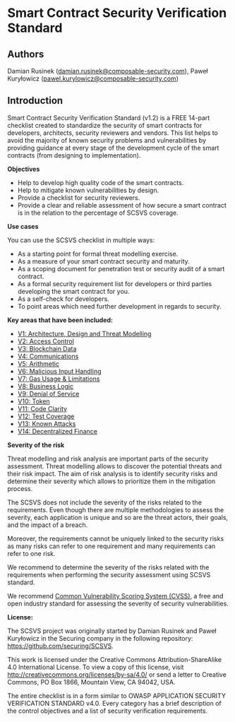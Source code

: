 # Smart Contract Security Verification Standard

## Authors

Damian Rusinek (damian.rusinek@composable-security.com), Paweł Kuryłowicz (pawel.kurylowicz@composable-security.com)

## Introduction

Smart Contract Security Verification Standard (v1.2) is a FREE 14-part checklist created to standardize the security of smart contracts for developers, architects, security reviewers and vendors. This list helps to avoid the majority of known security problems and vulnerabilities by providing guidance at every stage of the development cycle of the smart contracts (from designing to implementation).

**Objectives**
* Help to develop high quality code of the smart contracts.
* Help to mitigate known vulnerabilities by design.
* Provide a checklist for security reviewers.
* Provide a clear and reliable assessment of how secure a smart contract is in the relation to the percentage of SCSVS coverage.

**Use cases**

You can use the SCSVS checklist in multiple ways:
* As a starting point for formal threat modelling exercise.
* As a measure of your smart contract security and maturity.
* As a scoping document for penetration test or security audit of a smart contract.
* As a formal security requirement list for developers or third parties developing the smart contract for you. 
* As a self-check for developers.
* To point areas which need further development in regards to security.

**Key areas that have been included:**
* [V1: Architecture, Design and Threat Modelling](./1.2/0x10-V1-Architecture-Design-Threat-modelling.md)
* [V2: Access Control](./1.2/0x11-V2-Access-Control.md)
* [V3: Blockchain Data](./1.2/0x12-V3-Blockchain-Data.md)
* [V4: Communications](./1.2/0x13-V4-Communications.md)
* [V5: Arithmetic](./1.2/0x14-V5-Arithmetic.md)
* [V6: Malicious Input Handling](./1.2/0x15-V6-Malicious-Input-Handling.md)
* [V7: Gas Usage & Limitations](./1.2/0x16-V7-Gas-Usage-And-Limitations.md)
* [V8: Business Logic](./1.2/0x17-V8-Business-Logic.md)
* [V9: Denial of Service](./1.2/0x18-V9-Denial-Of-Service.md)
* [V10: Token](./1.2/0x19-V10-Token.md)
* [V11: Code Clarity](./1.2/0x20-V11-Code-Clarity.md)
* [V12: Test Coverage](./1.2/0x21-V12-Test-Coverage.md)
* [V13: Known Attacks](./1.2/0x22-V13-Known-Attacks.md)
* [V14: Decentralized Finance](./1.2/0x23-V14-Decentralized-Finance.md)

**Severity of the risk**

Threat modelling and risk analysis are important parts of the security assessment. Threat modelling allows to discover the potential threats and their risk impact. The aim of risk analysis is to identify security risks and determine their severity which allows to prioritize them in the mitigation process.

The SCSVS does not include the severity of the risks related to the requirements. Even though there are multiple methodologies to assess the severity, each application is unique and so are the threat actors, their goals, and the impact of a breach. 

Moreover, the requirements cannot be uniquely linked to the security risks as many risks can refer to one requirement and many requirements can refer to one risk.

We recommend to determine the severity of the risks related with the requirements when performing the security assessment using SCSVS standard. 

We recommend [Common Vulnerability Scoring System (CVSS)](https://nvd.nist.gov/vuln-metrics/cvss/v3-calculator), a free and open industry standard for assessing the severity of security vulnerabilities.

**License:**

The SCSVS project was originally started by Damian Rusinek and Paweł Kuryłowicz in the Securing company in the following repository: https://github.com/securing/SCSVS.

This work is licensed under the Creative Commons Attribution-ShareAlike 4.0 International License.  To view a copy of this license, visit http://creativecommons.org/licenses/by-sa/4.0/ or send a letter to Creative Commons, PO Box 1866, Mountain View, CA 94042, USA.

The entire checklist is in a form similar to OWASP APPLICATION SECURITY VERIFICATION STANDARD v4.0.
Every category has a brief description of the control objectives and a list of security verification requirements.

